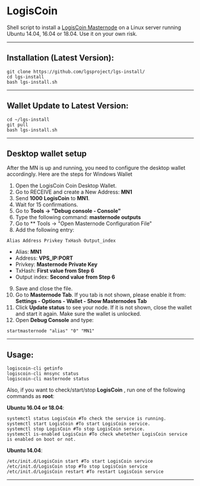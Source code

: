 # LogisCoin
Shell script to install a [LogisCoin Masternode](https://www.logiscoin.cc/) on a Linux server running Ubuntu 14.04, 16.04 or 18.04. Use it on your own risk.

***
## Installation (Latest Version):
```
git clone https://github.com/lgsproject/lgs-install/
cd lgs-install
bash lgs-install.sh
```
***

## Wallet Update to Latest Version:
```
cd ~/lgs-install
git pull
bash lgs-install.sh
```
***

## Desktop wallet setup

After the MN is up and running, you need to configure the desktop wallet accordingly. Here are the steps for Windows Wallet
1. Open the LogisCoin Coin Desktop Wallet.
2. Go to RECEIVE and create a New Address: **MN1**
3. Send **1000** **LogisCoin** to **MN1**.
4. Wait for 15 confirmations.
5. Go to **Tools -> "Debug console - Console"**
6. Type the following command: **masternode outputs**
7. Go to  ** Tools -> "Open Masternode Configuration File"
8. Add the following entry:
```
Alias Address Privkey TxHash Output_index
```
* Alias: **MN1**
* Address: **VPS_IP:PORT**
* Privkey: **Masternode Private Key**
* TxHash: **First value from Step 6**
* Output index:  **Second value from Step 6**
9. Save and close the file.
10. Go to **Masternode Tab**. If you tab is not shown, please enable it from: **Settings - Options - Wallet - Show Masternodes Tab**
11. Click **Update status** to see your node. If it is not shown, close the wallet and start it again. Make sure the wallet is unlocked.
12. Open **Debug Console** and type:
```
startmasternode "alias" "0" "MN1"
```
***

## Usage:
```
logiscoin-cli getinfo
logiscoin-cli mnsync status
logiscoin-cli masternode status
```
Also, if you want to check/start/stop **LogisCoin** , run one of the following commands as **root**:

**Ubuntu 16.04 or 18.04**:
```
systemctl status LogisCoin #To check the service is running.
systemctl start LogisCoin #To start LogisCoin service.
systemctl stop LogisCoin #To stop LogisCoin service.
systemctl is-enabled LogisCoin #To check whetether LogisCoin service is enabled on boot or not.
```
**Ubuntu 14.04**:  
```
/etc/init.d/LogisCoin start #To start LogisCoin service
/etc/init.d/LogisCoin stop #To stop LogisCoin service
/etc/init.d/LogisCoin restart #To restart LogisCoin service
```
***
